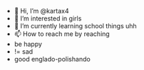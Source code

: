 - 👋 Hi, I’m @kartax4
- 👀 I’m interested in girls
- 🌱 I’m currently learning school things uhh
- 📫 How to reach me by reaching
- be happy
- != sad
- good englado-polishando

<!---
kartax4/kartax4 is a ✨ special ✨ repository because its `README.md` (this file) appears on your GitHub profile.
You can click the Preview link to take a look at your changes.
--->
